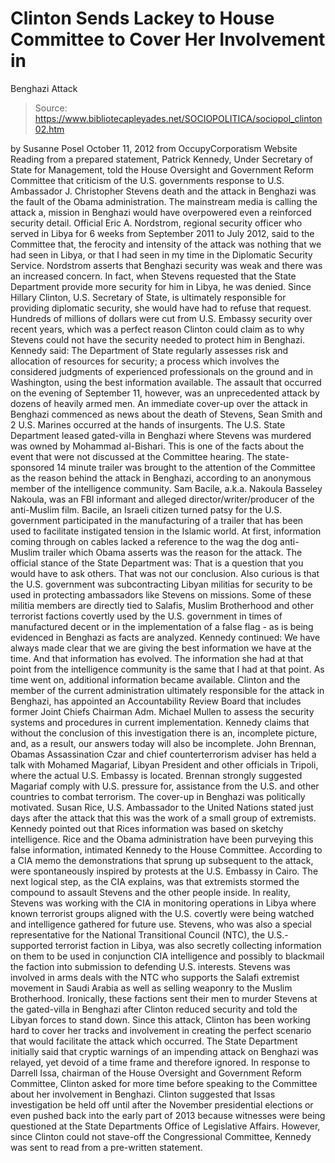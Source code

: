 # Clinton Sends Lackey to House Committee to Cover Her Involvement in 
Benghazi Attack

> Source: https://www.bibliotecapleyades.net/SOCIOPOLITICA/sociopol_clinton02.htm

by Susanne Posel
October 11, 2012
from
OccupyCorporatism Website
Reading from a prepared statement, Patrick
Kennedy, Under Secretary of State for Management, told the
House Oversight and Government Reform Committee that criticism of the
U.S.
governments response to U.S. Ambassador J. Christopher Stevens death and the
attack in Benghazi was the fault of the Obama administration.
The mainstream media is
calling the attack a,
mission in Benghazi would have overpowered
even a reinforced security detail.
Official Eric A. Nordstrom, regional security
officer who served in Libya for 6 weeks from September 2011 to July 2012,
said to the Committee that,
the ferocity and intensity of the attack
was nothing that we had seen in Libya, or that I had seen in my time in
the Diplomatic Security Service.
Nordstrom asserts that Benghazi security was
weak and there was an increased concern. In fact, when Stevens requested
that the State Department provide more security for him in Libya, he was
denied.
Since
Hillary Clinton,
U.S. Secretary of State, is
ultimately responsible for providing diplomatic security, she would have had
to refuse that request.
Hundreds of millions of dollars were cut from
U.S.
Embassy security over recent years, which was a perfect reason Clinton could
claim as to why Stevens could not have the security needed to protect him in
Benghazi.
Kennedy
said:
The Department of State regularly assesses risk and allocation of
resources for security; a process which involves the considered judgments of
experienced professionals on the ground and in Washington, using the best
information available.
The assault that occurred on the evening of September
11, however, was an unprecedented attack by dozens of heavily armed men.
An immediate cover-up over the attack in
Benghazi commenced as news about the death of Stevens, Sean Smith and 2 U.S.
Marines occurred at the hands of insurgents.
The U.S. State Department
leased gated-villa in Benghazi where Stevens was murdered was owned by
Mohammad al-Bishari.
This is one of the facts about the event that were not
discussed at the Committee hearing.
The state-sponsored 14 minute trailer was
brought to the attention of the Committee as the reason behind the attack in
Benghazi, according to an anonymous member of the intelligence community.
Sam Bacile, a.k.a. Nakoula Basseley Nakoula, was an FBI informant and
alleged director/writer/producer of the anti-Muslim film.
Bacile, an Israeli
citizen turned
patsy for the U.S. government participated in the manufacturing of a
trailer that has been used to facilitate instigated tension in the Islamic
world.
At first,
information coming through on cables lacked a reference to the wag the
dog anti-Muslim trailer which Obama asserts was the reason for the attack.
The official stance of the State Department
was:
That is a question that you would have to ask others. That was not
our conclusion.
Also curious is that the U.S. government was
subcontracting Libyan militias for security to be used in protecting
ambassadors like Stevens on missions.
Some of these militia members are
directly tied to Salafis,
Muslim Brotherhood and other terrorist factions
covertly used by the U.S.
government in times of manufactured decent or in the implementation of a
false flag - as is being evidenced in Benghazi as facts are analyzed.
Kennedy continued:
We have always made clear
that we are giving the best information we have at the time. And that
information has evolved.
The information she had at that point from the
intelligence community is the same that I had at that point. As time went
on, additional information became available.
Clinton and the member of the current
administration ultimately responsible for the attack in Benghazi, has
appointed an Accountability Review Board that includes former Joint Chiefs
Chairman Adm. Michael Mullen to assess the security systems and procedures
in current implementation.
Kennedy claims that without the conclusion of
this investigation there is an,
incomplete picture, and, as a result, our
answers today will also be incomplete.
John Brennan, Obamas
Assassination Czar and chief counterterrorism adviser has held a
talk with Mohamed Magariaf, Libyan President and other officials in
Tripoli, where the actual U.S. Embassy is located.
Brennan strongly suggested Magariaf comply with
U.S. pressure for,
assistance from the U.S. and other
countries to combat terrorism.
The cover-up in Benghazi was politically
motivated.
Susan Rice, U.S. Ambassador to
the United
Nations stated just days after the
attack that this was the work of a small group of extremists. Kennedy
pointed out that Rices information was based on sketchy intelligence.
Rice
and the Obama administration have been purveying this false information,
intimated Kennedy to the House Committee.
According to a CIA memo the demonstrations that
sprung up subsequent to the attack,
were spontaneously inspired by protests
at the U.S. Embassy in Cairo.
The next logical step, as the CIA explains,
was that extremists stormed the compound to assault Stevens and the other
people inside.
In reality, Stevens was
working with the CIA in monitoring operations in Libya where known
terrorist groups aligned with the U.S. covertly were being watched and
intelligence gathered for future use.
Stevens, who was also a special
representative for the
National
Transitional Council (NTC), the U.S.-supported terrorist faction in Libya,
was also secretly collecting information on them to be used in conjunction
CIA intelligence and possibly to blackmail the faction into submission to
defending U.S. interests.
Stevens was
involved in arms deals with the NTC who supports the Salafi extremist
movement in Saudi Arabia as well as selling weaponry to
the Muslim
Brotherhood.
Ironically, these factions sent their men to murder Stevens at
the gated-villa in Benghazi after Clinton reduced security and told the
Libyan forces to stand down.
Since this attack, Clinton has been working hard to cover her tracks and
involvement in creating the perfect scenario that would facilitate the
attack which occurred.
The State Department initially said that cryptic
warnings of an impending attack on Benghazi was relayed, yet devoid of a
time frame and therefore ignored.
In response to Darrell Issa, chairman of the
House Oversight and Government Reform Committee, Clinton
asked for more time before speaking to the Committee about her
involvement in Benghazi.
Clinton suggested that Issas investigation be held
off until after the November presidential elections or even pushed back into
the early part of 2013 because witnesses were being questioned at the State
Departments Office of Legislative Affairs.
However, since Clinton could not stave-off the
Congressional Committee, Kennedy was sent to read from a pre-written
statement.
